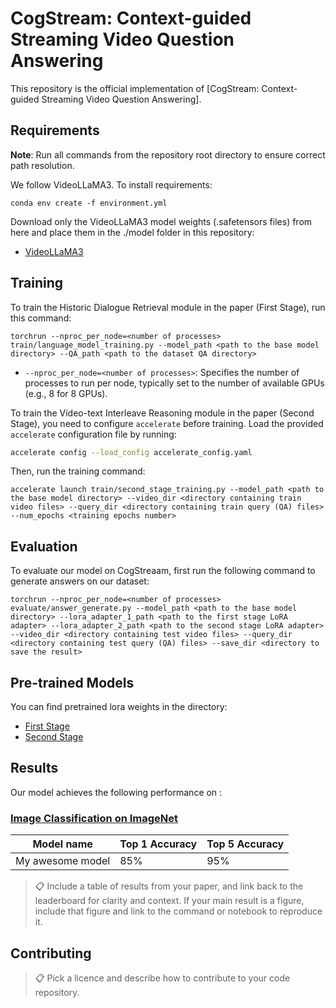 # CogStream: Context-guided Streaming Video Question Answering

This repository is the official implementation of [CogStream: Context-guided Streaming Video Question Answering]. 

## Requirements

**Note**: Run all commands from the repository root directory to ensure correct path resolution.

We follow VideoLLaMA3. To install requirements:

```setup
conda env create -f environment.yml
```

Download only the VideoLLaMA3 model weights (.safetensors files) from here and place them in the ./model folder in this repository:

- [VideoLLaMA3](https://huggingface.co/DAMO-NLP-SG/VideoLLaMA3-7B)

## Training

To train the Historic Dialogue Retrieval module in the paper (First Stage), run this command:

```train
torchrun --nproc_per_node=<number of processes> train/language_model_training.py --model_path <path to the base model directory> --QA_path <path to the dataset QA directory>
```

- `--nproc_per_node=<number of processes>`: Specifies the number of processes to run per node, typically set to the number of available GPUs (e.g., 8 for 8 GPUs).

To train the Video-text Interleave Reasoning module in the paper (Second Stage), you need to configure `accelerate` before training. Load the provided `accelerate` configuration file by running:

```bash
accelerate config --load_config accelerate_config.yaml
```

Then, run the training command:

```train
accelerate launch train/second_stage_training.py --model_path <path to the base model directory> --video_dir <directory containing train video files> --query_dir <directory containing train query (QA) files> --num_epochs <training epochs number>
```

## Evaluation

To evaluate our model on CogStreaam, first run the following command to generate answers on our dataset:

```eval
torchrun --nproc_per_node=<number of processes> evaluate/answer_generate.py --model_path <path to the base model directory> --lora_adapter_1_path <path to the first stage LoRA adapter> --lora_adapter_2_path <path to the second stage LoRA adapter> --video_dir <directory containing test video files> --query_dir <directory containing test query (QA) files> --save_dir <directory to save the result>
```


## Pre-trained Models

You can find pretrained lora weights in the directory:

- [First Stage](./pre_trainend_lora_weights/stage1)
- [Second Stage](./pre_trainend_lora_weights/stage2)

## Results

Our model achieves the following performance on :

### [Image Classification on ImageNet](https://paperswithcode.com/sota/image-classification-on-imagenet)

| Model name         | Top 1 Accuracy  | Top 5 Accuracy |
| ------------------ |---------------- | -------------- |
| My awesome model   |     85%         |      95%       |

>📋  Include a table of results from your paper, and link back to the leaderboard for clarity and context. If your main result is a figure, include that figure and link to the command or notebook to reproduce it. 


## Contributing

>📋  Pick a licence and describe how to contribute to your code repository. 






